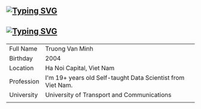 ## <p align="left">[![Typing SVG](https://readme-typing-svg.herokuapp.com?font=&size=26&duration=4000&pause=300&vCenter=true&multiline=true&width=434&height=100&lines=...+Tr%C6%B0%C6%A1ng+V%C4%83n+Minh%F0%9F%91%8B;___Qu%E1%BB%B3nh+L%C6%B0u+Ngh%E1%BB%87+An)](https://git.io/typing-svg)</p>
## <p align="left">[![Typing SVG](https://readme-typing-svg.herokuapp.com?font=&weight=800&size=37&pause=1000&width=434&lines=Qu%E1%BB%B3nh+L%C6%B0u+Ngh%E1%BB%87+An)](https://git.io/typing-svg)</p>

| | |
| - | - |        
|Full Name      |          Truong Van Minh           |
|Birthday       | 2004 |
|Location           | Ha Noi Capital, Viet Nam|
|Profession     | I'm 19+ years old Self-taught Data Scientist from Viet Nam.|
|University |    University of Transport and Communications|
| | |

<!--
**Mr-1504/Mr-1504** is a ✨ _special_ ✨ repository because its `README.md` (this file) appears on your GitHub profile.

Here are some ideas to get you started:

- 🔭 I’m currently working on ...
- 🌱 I’m currently learning ...
- 👯 I’m looking to collaborate on ...
- 🤔 I’m looking for help with ...
- 💬 Ask me about ...
- 📫 How to reach me: ...
- 😄 Pronouns: ...
- ⚡ Fun fact: ...
-->
